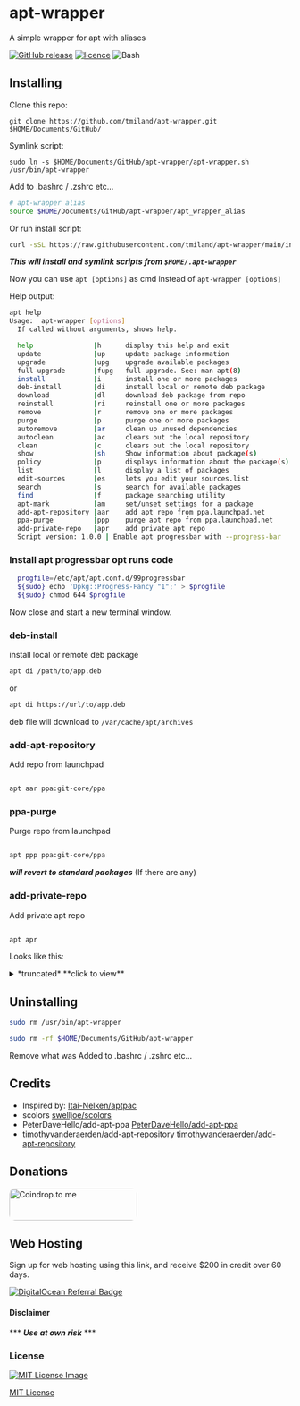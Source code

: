 # apt-wrapper
 
A simple wrapper for apt with aliases

[![GitHub release](https://img.shields.io/github/release/tmiland/apt-wrapper.svg?style=flat-square)](https://github.com/tmiland/apt-wrapper/releases)
[![licence](https://img.shields.io/github/license/tmiland/apt-wrapper.svg?style=flat-square)](https://github.com/tmiland/apt-wrapper/blob/master/LICENSE)
![Bash](https://img.shields.io/badge/Language-SH-4EAA25.svg?style=flat-square)

## Installing

Clone this repo:

`git clone https://github.com/tmiland/apt-wrapper.git $HOME/Documents/GitHub/`

Symlink script:

`sudo ln -s $HOME/Documents/GitHub/apt-wrapper/apt-wrapper.sh /usr/bin/apt-wrapper`

Add to .bashrc / .zshrc etc...

```bash
# apt-wrapper alias
source $HOME/Documents/GitHub/apt-wrapper/apt_wrapper_alias
```
Or run install script:
```bash
curl -sSL https://raw.githubusercontent.com/tmiland/apt-wrapper/main/install | bash
```
_**This will install and symlink scripts from `$HOME/.apt-wrapper`**_

Now you can use `apt [options]` as cmd instead of `apt-wrapper [options]`

Help output:
```bash
apt help
Usage:  apt-wrapper [options]
  If called without arguments, shows help.

  help               |h      display this help and exit
  update             |up     update package information
  upgrade            |upg    upgrade available packages
  full-upgrade       |fupg   full-upgrade. See: man apt(8)
  install            |i      install one or more packages
  deb-install        |di     install local or remote deb package
  download           |dl     download deb package from repo
  reinstall          |ri     reinstall one or more packages
  remove             |r      remove one or more packages
  purge              |p      purge one or more packages
  autoremove         |ar     clean up unused dependencies
  autoclean          |ac     clears out the local repository
  clean              |c      clears out the local repository
  show               |sh     Show information about package(s)
  policy             |p      displays information about the package(s)
  list               |l      display a list of packages
  edit-sources       |es     lets you edit your sources.list
  search             |s      search for available packages
  find               |f      package searching utility
  apt-mark           |am     set/unset settings for a package
  add-apt-repository |aar    add apt repo from ppa.launchpad.net
  ppa-purge          |ppp    purge apt repo from ppa.launchpad.net
  add-private-repo   |apr    add private apt repo
  Script version: 1.0.0 | Enable apt progressbar with --progress-bar
```

### Install apt progressbar opt runs code

```bash
  progfile=/etc/apt/apt.conf.d/99progressbar
  ${sudo} echo 'Dpkg::Progress-Fancy "1";' > $progfile
  ${sudo} chmod 644 $progfile
```
Now close and start a new terminal window.

### deb-install

install local or remote deb package

```bash
apt di /path/to/app.deb
```
or
```bash
apt di https://url/to/app.deb
```
deb file will download to `/var/cache/apt/archives`

### add-apt-repository

Add repo from launchpad

```bash

apt aar ppa:git-core/ppa
```

### ppa-purge

Purge repo from launchpad

```bash

apt ppp ppa:git-core/ppa
```
***will revert to standard packages*** (If there are any)

### add-private-repo

Add private apt repo

```bash

apt apr
```
Looks like this:
<details><summary>*truncated* **click to view**</summary><p>

```bash
apt apr
Are you ready to add a private repo? [y/n]: y
Name of the private repo: (e.g: git-core) vscodium

Please paste the link to the archive-keyring.gpg: https://gitlab.com/paulcarroty/vscodium-deb-rpm-repo/raw/master/pub.gpg

Repo line must contain: [signed-by=/usr/share/keyrings/vscodium-archive-keyring.gpg]
or else updating the repo will fail with missing key.

Please paste the repo line (starting with deb): deb [ signed-by=/usr/share/keyrings/vscodium-archive-keyring.gpg ] https://download.vscodium.com/debs vscodium main

You entered: 

 repo name: vscodium
 gpg key  : https://gitlab.com/paulcarroty/vscodium-deb-rpm-repo/raw/master/pub.gpg
 repo line: deb [ signed-by=/usr/share/keyrings/vscodium-archive-keyring.gpg ] https://download.vscodium.com/debs vscodium main

Repo is ready to be installed, press any key to continue, or ctrl+c to cancel...

deb [ signed-by=/usr/share/keyrings/vscodium-archive-keyring.gpg ] https://download.vscodium.com/debs vscodium main

Key added to /usr/share/keyrings/vscodium-archive-keyring.gpg

vscodium added to your system
Your app is ready to install
```
</p></details>

## Uninstalling

```bash
sudo rm /usr/bin/apt-wrapper
```
```bash
sudo rm -rf $HOME/Documents/GitHub/apt-wrapper
```
Remove what was Added to .bashrc / .zshrc etc...

## Credits

- Inspired by: [Itai-Nelken/aptpac](https://github.com/Itai-Nelken/aptpac)
- scolors [swelljoe/scolors](http://github.com/swelljoe/scolors)
- PeterDaveHello/add-apt-ppa [PeterDaveHello/add-apt-ppa](https://github.com/PeterDaveHello/add-apt-ppa)
- timothyvanderaerden/add-apt-repository [timothyvanderaerden/add-apt-repository](https://github.com/timothyvanderaerden/add-apt-repository)

## Donations
<a href="https://coindrop.to/tmiland" target="_blank"><img src="https://coindrop.to/embed-button.png" style="border-radius: 10px; height: 57px !important;width: 229px !important;" alt="Coindrop.to me"></img></a>

## Web Hosting

Sign up for web hosting using this link, and receive $200 in credit over 60 days.

<a href="https://www.digitalocean.com/?refcode=f1f2b475fca0&amp;utm_campaign=Referral_Invite&amp;utm_medium=Referral_Program&amp;utm_source=badge"><img src="https://web-platforms.sfo2.digitaloceanspaces.com/WWW/Badge%203.svg" alt="DigitalOcean Referral Badge"></a>

#### Disclaimer 

*** ***Use at own risk*** ***

### License

[![MIT License Image](https://upload.wikimedia.org/wikipedia/commons/thumb/0/0c/MIT_logo.svg/220px-MIT_logo.svg.png)](https://github.com/tmiland/apt-wrapper/blob/master/LICENSE)

[MIT License](https://github.com/tmiland/apt-wrapper/blob/master/LICENSE)

